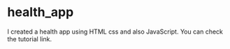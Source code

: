 # health_app
I created a health app using HTML css and also JavaScript. You can check the tutorial link.
